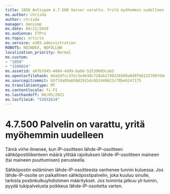 ```yaml
---
title: 1050 Antispam 4.7.500 Server varattu. Yritä myöhemmin uudelleen [XXX.XXX.XXX.XXX]
ms.author: chrisda
author: chrisda
manager: dansimp
ms.date: 04/21/2020
ms.audience: ITPro
ms.topic: article
ms.service: o365-administration
ROBOTS: NOINDEX, NOFOLLOW
localization_priority: Normal
ms.custom:
- "1050"
- "3100024"
ms.assetid: a97b7845-4884-4d99-bab6-52539603cab2
ms.openlocfilehash: 84a5dfccd7ec3e4640c728ab1740220309a0d97b61157d0fd4e463ed95aef0d2
ms.sourcegitcommit: b5f7da89a650d2915dc652449623c78be6247175
ms.translationtype: MT
ms.contentlocale: fi-FI
ms.lasthandoff: 08/05/2021
ms.locfileid: "53932634"
---
```

# <a name="47500-server-busy-please-try-again-later"></a>4.7.500 Palvelin on varattu, yritä myöhemmin uudelleen

Tämä virhe ilmenee, kun IP-osoitteen lähde-IP-osoitteen sähköpostiliikenteen määrä ylittää rajoituksen lähde-IP-osoitteen maineen (tai maineen puuttumisen) perusteella.

Sähköpostin estäminen lähde-IP-osoitteesta vanhenee tunnin kuluessa. Jos lähde-IP-osoite on paikallinen sähköpostipalvelin, joka kuuluu sinulle, tarkista postinkulkuyhdistimen määritykset. Jos toiminta jatkuu yli tunnin, pyydä tukipalvelusta poikkeus lähde-IP-osoitetta varten.
